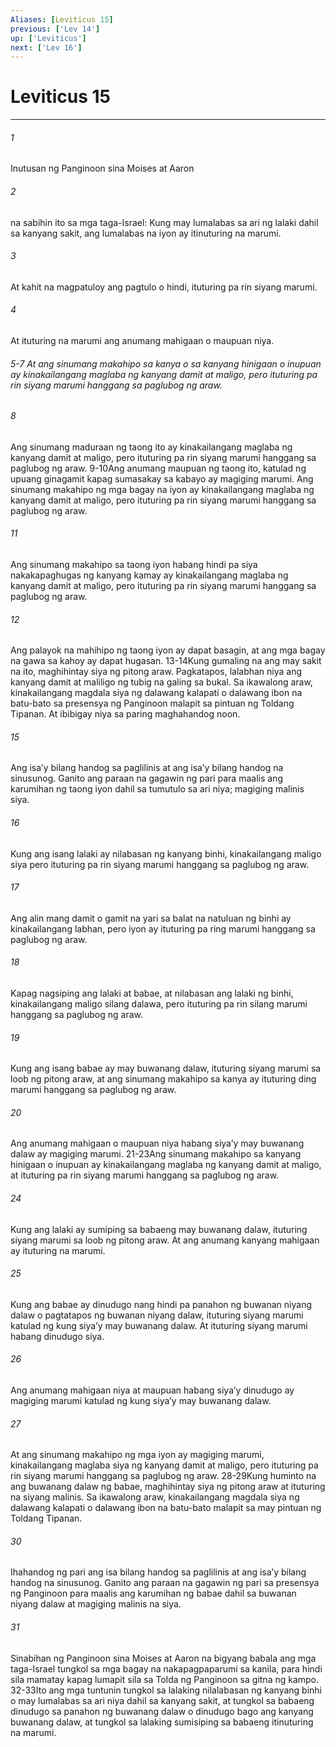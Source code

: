 ```yaml
---
Aliases: [Leviticus 15]
previous: ['Lev 14']
up: ['Leviticus']
next: ['Lev 16']
---
```

# Leviticus 15

***


###### 1 


Inutusan ng Panginoon sina Moises at Aaron 


###### 2 


na sabihin ito sa mga taga-Israel: Kung may lumalabas sa ari ng lalaki dahil sa kanyang sakit, ang lumalabas na iyon ay itinuturing na marumi. 


###### 3 


At kahit na magpatuloy ang pagtulo o hindi, ituturing pa rin siyang marumi. 


###### 4 


At ituturing na marumi ang anumang mahigaan o maupuan niya.

###### 5-7 At ang sinumang makahipo sa kanya o sa kanyang hinigaan o inupuan ay kinakailangang maglaba ng kanyang damit at maligo, pero ituturing pa rin siyang marumi hanggang sa paglubog ng araw. 


###### 8 


Ang sinumang maduraan ng taong ito ay kinakailangang maglaba ng kanyang damit at maligo, pero ituturing pa rin siyang marumi hanggang sa paglubog ng araw. 9-10Ang anumang maupuan ng taong ito, katulad ng upuang ginagamit kapag sumasakay sa kabayo ay magiging marumi. Ang sinumang makahipo ng mga bagay na iyon ay kinakailangang maglaba ng kanyang damit at maligo, pero ituturing pa rin siyang marumi hanggang sa paglubog ng araw. 


###### 11 


Ang sinumang makahipo sa taong iyon habang hindi pa siya nakakapaghugas ng kanyang kamay ay kinakailangang maglaba ng kanyang damit at maligo, pero ituturing pa rin siyang marumi hanggang sa paglubog ng araw. 


###### 12 


Ang palayok na mahihipo ng taong iyon ay dapat basagin, at ang mga bagay na gawa sa kahoy ay dapat hugasan. 13-14Kung gumaling na ang may sakit na ito, maghihintay siya ng pitong araw. Pagkatapos, lalabhan niya ang kanyang damit at maliligo ng tubig na galing sa bukal. Sa ikawalong araw, kinakailangang magdala siya ng dalawang kalapati o dalawang ibon na batu-bato sa presensya ng Panginoon malapit sa pintuan ng Toldang Tipanan. At ibibigay niya sa paring maghahandog noon. 


###### 15 


Ang isaʼy bilang handog sa paglilinis at ang isaʼy bilang handog na sinusunog. Ganito ang paraan na gagawin ng pari para maalis ang karumihan ng taong iyon dahil sa tumutulo sa ari niya; magiging malinis siya. 


###### 16 


Kung ang isang lalaki ay nilabasan ng kanyang binhi, kinakailangang maligo siya pero ituturing pa rin siyang marumi hanggang sa paglubog ng araw. 


###### 17 


Ang alin mang damit o gamit na yari sa balat na natuluan ng binhi ay kinakailangang labhan, pero iyon ay ituturing pa ring marumi hanggang sa paglubog ng araw. 


###### 18 


Kapag nagsiping ang lalaki at babae, at nilabasan ang lalaki ng binhi, kinakailangang maligo silang dalawa, pero ituturing pa rin silang marumi hanggang sa paglubog ng araw. 


###### 19 


Kung ang isang babae ay may buwanang dalaw, ituturing siyang marumi sa loob ng pitong araw, at ang sinumang makahipo sa kanya ay ituturing ding marumi hanggang sa paglubog ng araw. 


###### 20 


Ang anumang mahigaan o maupuan niya habang siyaʼy may buwanang dalaw ay magiging marumi. 21-23Ang sinumang makahipo sa kanyang hinigaan o inupuan ay kinakailangang maglaba ng kanyang damit at maligo, at ituturing pa rin siyang marumi hanggang sa paglubog ng araw. 


###### 24 


Kung ang lalaki ay sumiping sa babaeng may buwanang dalaw, ituturing siyang marumi sa loob ng pitong araw. At ang anumang kanyang mahigaan ay ituturing na marumi. 


###### 25 


Kung ang babae ay dinudugo nang hindi pa panahon ng buwanan niyang dalaw o pagtatapos ng buwanan niyang dalaw, ituturing siyang marumi katulad ng kung siyaʼy may buwanang dalaw. At ituturing siyang marumi habang dinudugo siya. 


###### 26 


Ang anumang mahigaan niya at maupuan habang siyaʼy dinudugo ay magiging marumi katulad ng kung siyaʼy may buwanang dalaw. 


###### 27 


At ang sinumang makahipo ng mga iyon ay magiging marumi, kinakailangang maglaba siya ng kanyang damit at maligo, pero ituturing pa rin siyang marumi hanggang sa paglubog ng araw. 28-29Kung huminto na ang buwanang dalaw ng babae, maghihintay siya ng pitong araw at ituturing na siyang malinis. Sa ikawalong araw, kinakailangang magdala siya ng dalawang kalapati o dalawang ibon na batu-bato malapit sa may pintuan ng Toldang Tipanan. 


###### 30 


Ihahandog ng pari ang isa bilang handog sa paglilinis at ang isaʼy bilang handog na sinusunog. Ganito ang paraan na gagawin ng pari sa presensya ng Panginoon para maalis ang karumihan ng babae dahil sa buwanan niyang dalaw at magiging malinis na siya. 


###### 31 


Sinabihan ng Panginoon sina Moises at Aaron na bigyang babala ang mga taga-Israel tungkol sa mga bagay na nakapagpaparumi sa kanila, para hindi sila mamatay kapag lumapit sila sa Tolda ng Panginoon sa gitna ng kampo. 32-33Ito ang mga tuntunin tungkol sa lalaking nilalabasan ng kanyang binhi o may lumalabas sa ari niya dahil sa kanyang sakit, at tungkol sa babaeng dinudugo sa panahon ng buwanang dalaw o dinudugo bago ang kanyang buwanang dalaw, at tungkol sa lalaking sumisiping sa babaeng itinuturing na marumi.

